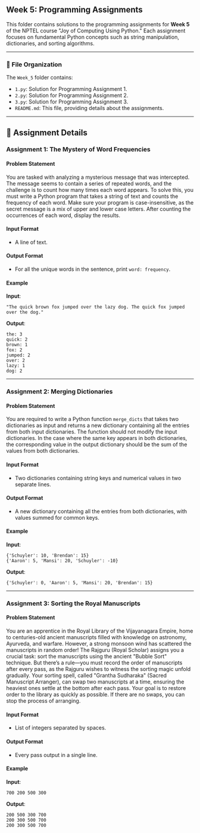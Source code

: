 
## Week 5: Programming Assignments

This folder contains solutions to the programming assignments for **Week 5** of the NPTEL course "Joy of Computing Using Python." Each assignment focuses on fundamental Python concepts such as string manipulation, dictionaries, and sorting algorithms.

---

### 📂 File Organization

The `Week_5` folder contains:
- `1.py`: Solution for Programming Assignment 1.
- `2.py`: Solution for Programming Assignment 2.
- `3.py`: Solution for Programming Assignment 3.
- `README.md`: This file, providing details about the assignments.

---

## 📝 Assignment Details

### Assignment 1: The Mystery of Word Frequencies

#### Problem Statement
You are tasked with analyzing a mysterious message that was intercepted. The message seems to contain a series of repeated words, and the challenge is to count how many times each word appears. To solve this, you must write a Python program that takes a string of text and counts the frequency of each word. Make sure your program is case-insensitive, as the secret message is a mix of upper and lower case letters. After counting the occurrences of each word, display the results.

#### Input Format
- A line of text.

#### Output Format
- For all the unique words in the sentence, print `word: frequency`.

#### Example
**Input**:
```
"The quick brown fox jumped over the lazy dog. The quick fox jumped over the dog."
```

**Output**:
```
the: 3
quick: 2
brown: 1
fox: 2
jumped: 2
over: 2
lazy: 1
dog: 2
```

---

### Assignment 2: Merging Dictionaries

#### Problem Statement
You are required to write a Python function `merge_dicts` that takes two dictionaries as input and returns a new dictionary containing all the entries from both input dictionaries. The function should not modify the input dictionaries. In the case where the same key appears in both dictionaries, the corresponding value in the output dictionary should be the sum of the values from both dictionaries.

#### Input Format
- Two dictionaries containing string keys and numerical values in two separate lines.

#### Output Format
- A new dictionary containing all the entries from both dictionaries, with values summed for common keys.

#### Example
**Input**:
```
{'Schuyler': 10, 'Brendan': 15}
{'Aaron': 5, 'Mansi': 20, 'Schuyler': -10}
```

**Output**:
```
{'Schuyler': 0, 'Aaron': 5, 'Mansi': 20, 'Brendan': 15}
```

---

### Assignment 3: Sorting the Royal Manuscripts

#### Problem Statement
You are an apprentice in the Royal Library of the Vijayanagara Empire, home to centuries-old ancient manuscripts filled with knowledge on astronomy, Ayurveda, and warfare. However, a strong monsoon wind has scattered the manuscripts in random order! The Rajguru (Royal Scholar) assigns you a crucial task: sort the manuscripts using the ancient "Bubble Sort" technique. But there’s a rule—you must record the order of manuscripts after every pass, as the Rajguru wishes to witness the sorting magic unfold gradually. Your sorting spell, called "Grantha Sudharaka" (Sacred Manuscript Arranger), can swap two manuscripts at a time, ensuring the heaviest ones settle at the bottom after each pass. Your goal is to restore order to the library as quickly as possible. If there are no swaps, you can stop the process of arranging.

#### Input Format
- List of integers separated by spaces.

#### Output Format
- Every pass output in a single line.

#### Example
**Input**:
```
700 200 500 300
```

**Output**:
```
200 500 300 700
200 300 500 700
200 300 500 700
```
